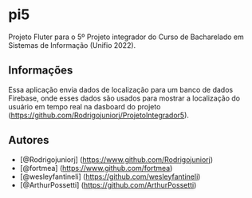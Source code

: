 # pi5

Projeto Fluter para o 5º Projeto integrador do Curso de Bacharelado em Sistemas de Informação (Unifio 2022).

## Informações

Essa aplicação envia dados de localização para um banco de dados Firebase,
onde esses dados são usados para mostrar a localização do usuário em tempo real na dasboard do projeto (https://github.com/Rodrigojuniorj/ProjetoIntegrador5).

## Autores
- [@Rodrigojuniorj] (https://www.github.com/Rodrigojuniorj)
- [@fortmea] (https://www.github.com/fortmea)
- [@wesleyfantineli] (https://github.com/wesleyfantineli)
- [@ArthurPossetti] (https://github.com/ArthurPossetti)